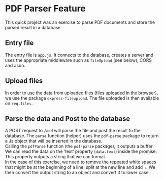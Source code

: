 # PDF Parser Feature

This quick project was an exercise to parse PDF documents and store the parsed result in a database.

## Entry file

The entry file is `app.js`. It connects to the database, creates a server and uses the appropriate middleware such as `fileUpload` (see below), CORS and Json.

## Upload files

In order to use the data from uploaded files (files uploaded in the browser), we use the package `express-fileupload`. The file uploaded is then available on `req.files`.

## Parse the data and Post to the database

A POST request to `/add` will parse the file and post the result to the database. The `parse` function (helper) uses the `pdf-parse` package to return a Js object that will be inserted in the database. <br>
Calling the `pdfParse` function (the `pdf-parse` package), it outputs a buffer. We can read the data on the 'text' property (`data.text`) inside the promise. This property outputs a string that we can format. <br>
In the case of this exercise, we need to remove the repeated white spaces that might be at the beginning of a line, split at the new line and add `;`. We then convert the output string to an object and convert it to lower case.
